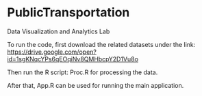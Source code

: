# PublicTransportation
Data Visualization and Analytics Lab


To run the code, first download the related datasets under the link: 
https://drive.google.com/open?id=1sgKNqcYPs6qEOqiNv8QMHbcpY2D1Vu8o

Then run the R script: Proc.R for processing the data. 

After that, App.R can be used for running the main application. 

